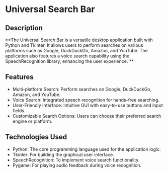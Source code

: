 # Universal Search Bar

## Description

**The Universal Search Bar is a versatile desktop application built with Python and Tkinter. It allows users to perform searches on various platforms such as Google, DuckDuckGo, Amazon, and YouTube. The application also features a voice search capability using the SpeechRecognition library, enhancing the user experience.
**

## Features

* Multi-platform Search: Perform searches on Google, DuckDuckGo, Amazon, and YouTube.
* Voice Search: Integrated speech recognition for hands-free searching.
* User-Friendly Interface: Intuitive GUI with easy-to-use buttons and input fields.
* Customizable Search Options: Users can choose their preferred search engine or platform.

## Technologies Used

* Python: The core programming language used for the application logic.
* Tkinter: For building the graphical user interface.
* SpeechRecognition: To implement voice search functionality.
* Pygame: For playing audio feedback during voice recognition.
